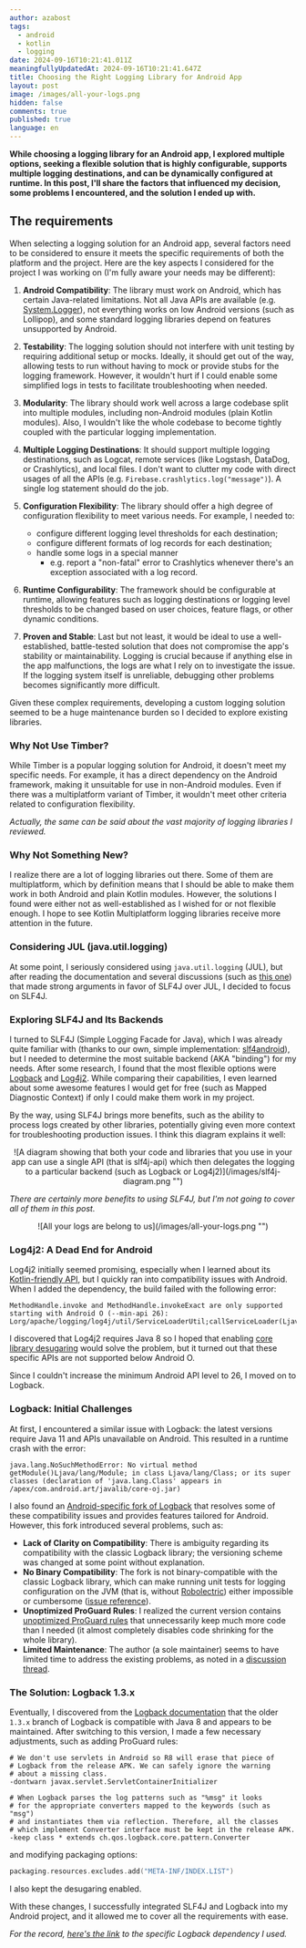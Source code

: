```yaml
---
author: azabost
tags:
  - android
  - kotlin
  - logging
date: 2024-09-16T10:21:41.011Z
meaningfullyUpdatedAt: 2024-09-16T10:21:41.647Z
title: Choosing the Right Logging Library for Android App
layout: post
image: /images/all-your-logs.png
hidden: false
comments: true
published: true
language: en
---
```

**While choosing a logging library for an Android app, I explored multiple options, seeking a flexible solution that is highly configurable, supports multiple logging destinations, and can be dynamically configured at runtime. In this post, I'll share the factors that influenced my decision, some problems I encountered, and the solution I ended up with.**

## The requirements

When selecting a logging solution for an Android app, several factors need to be considered to ensure it meets the specific requirements of both the platform and the project. Here are the key aspects I considered for the project I was working on (I'm fully aware your needs may be different):

1. **Android Compatibility**: The library must work on Android, which has certain Java-related limitations. Not all Java APIs are available (e.g. [System.Logger](https://docs.oracle.com/en/java/javase/17/docs/api/java.base/java/lang/System.Logger.html)), not everything works on low Android versions (such as Lollipop), and some standard logging libraries depend on features unsupported by Android.

2. **Testability**: The logging solution should not interfere with unit testing by requiring additional setup or mocks. Ideally, it should get out of the way, allowing tests to run without having to mock or provide stubs for the logging framework. However, it wouldn't hurt if I could enable some simplified logs in tests to facilitate troubleshooting when needed.

3. **Modularity**: The library should work well across a large codebase split into multiple modules, including non-Android modules (plain Kotlin modules). Also, I wouldn't like the whole codebase to become tightly coupled with the particular logging implementation.

4. **Multiple Logging Destinations**: It should support multiple logging destinations, such as Logcat, remote services (like Logstash, DataDog, or Crashlytics), and local files. I don't want to clutter my code with direct usages of all the APIs (e.g. `Firebase.crashlytics.log("message")`). A single log statement should do the job.

5. **Configuration Flexibility**: The library should offer a high degree of configuration flexibility to meet various needs. For example, I needed to:

    * configure different logging level thresholds for each destination;
    * configure different formats of log records for each destination;
    * handle some logs in a special manner
        * e.g. report a "non-fatal" error to Crashlytics whenever there's an exception associated with a log record.

6. **Runtime Configurability**: The framework should be configurable at runtime, allowing features such as logging destinations or logging level thresholds to be changed based on user choices, feature flags, or other dynamic conditions.

7. **Proven and Stable**: Last but not least, it would be ideal to use a well-established, battle-tested solution that does not compromise the app's stability or maintainability. Logging is crucial because if anything else in the app malfunctions, the logs are what I rely on to investigate the issue. If the logging system itself is unreliable, debugging other problems becomes significantly more difficult.

Given these complex requirements, developing a custom logging solution seemed to be a huge maintenance burden so I decided to explore existing libraries.

### Why Not Use Timber?

While Timber is a popular logging solution for Android, it doesn't meet my specific needs. For example, it has a direct dependency on the Android framework, making it unsuitable for use in non-Android modules. Even if there was a multiplatform variant of Timber, it wouldn't meet other criteria related to configuration flexibility.

_Actually, the same can be said about the vast majority of logging libraries I reviewed._

### Why Not Something New?

I realize there are a lot of logging libraries out there. Some of them are multiplatform, which by definition means that I should be able to make them work in both Android and plain Kotlin modules. However, the solutions I found were either not as well-established as I wished for or not flexible enough. I hope to see Kotlin Multiplatform logging libraries receive more attention in the future.

### Considering JUL (java.util.logging)

At some point, I seriously considered using `java.util.logging` (JUL), but after reading the documentation and several discussions (such as [this one](https://stackoverflow.com/questions/11359187/why-not-use-java-util-logging)) that made strong arguments in favor of SLF4J over JUL, I decided to focus on SLF4J.

### Exploring SLF4J and Its Backends

I turned to SLF4J (Simple Logging Facade for Java), which I was already quite familiar with (thanks to our own, simple implementation: [slf4android](https://github.com/bright/slf4android)), but I needed to determine the most suitable backend (AKA "binding") for my needs. After some research, I found that the most flexible options were [Logback](https://logback.qos.ch/index.html) and [Log4j2](https://logging.apache.org/log4j/2.12.x/). While comparing their capabilities, I even learned about some awesome features I would get for free (such as Mapped Diagnostic Context) if only I could make them work in my project.

By the way, using SLF4J brings more benefits, such as the ability to process logs created by other libraries, potentially giving even more context for troubleshooting production issues. I think this diagram explains it well:

<center><div className="image">![A diagram showing that both your code and libraries that you use in your app can use a single API (that is slf4j-api) which then delegates the logging to a particular backend (such as Logback or Log4j2)](/images/slf4j-diagram.png "")</div></center>

_There are certainly more benefits to using SLF4J, but I'm not going to cover all of them in this post._

<center><div className="image">![All your logs are belong to us](/images/all-your-logs.png "")</div></center>

### Log4j2: A Dead End for Android

Log4j2 initially seemed promising, especially when I learned about its [Kotlin-friendly API](https://logging.apache.org/log4j/kotlin/index.html), but I quickly ran into compatibility issues with Android. When I added the dependency, the build failed with the following error:

```
MethodHandle.invoke and MethodHandle.invokeExact are only supported starting with Android O (--min-api 26): Lorg/apache/logging/log4j/util/ServiceLoaderUtil;callServiceLoader(Ljava/lang/invoke/MethodHandles$Lookup;Ljava/lang/Class;Ljava/lang/ClassLoader;Z)Ljava/lang/Iterable;
```

I discovered that Log4j2 requires Java 8 so I hoped that enabling [core library desugaring](https://developer.android.com/studio/write/java8-support) would solve the problem, but it turned out that these specific APIs are not supported below Android O.

Since I couldn't increase the minimum Android API level to 26, I moved on to Logback.

### Logback: Initial Challenges

At first, I encountered a similar issue with Logback: the latest versions require Java 11 and APIs unavailable on Android. This resulted in a runtime crash with the error:

```
java.lang.NoSuchMethodError: No virtual method getModule()Ljava/lang/Module; in class Ljava/lang/Class; or its super classes (declaration of 'java.lang.Class' appears in /apex/com.android.art/javalib/core-oj.jar)
```

I also found an [Android-specific fork of Logback](https://github.com/tony19/logback-android) that resolves some of these compatibility issues and provides features tailored for Android. However, this fork introduced several problems, such as:

* **Lack of Clarity on Compatibility**: There is ambiguity regarding its compatibility with the classic Logback library; the versioning scheme was changed at some point without explanation.
* **No Binary Compatibility**: The fork is not binary-compatible with the classic Logback library, which can make running unit tests for logging configuration on the JVM (that is, without [Robolectric](https://robolectric.org/)) either impossible or cumbersome ([issue reference](https://github.com/tony19/logback-android/issues/365)).
* **Unoptimized ProGuard Rules**: I realized the current version contains [unoptimized ProGuard rules](https://github.com/tony19/logback-android/blob/d6ed2017fb87e30e8b32d794523ac29c24123c87/logback-android/consumer-rules.pro) that unnecessarily keep much more code than I needed (it almost completely disables code shrinking for the whole library).
* **Limited Maintenance**: The author (a sole maintainer) seems to have limited time to address the existing problems, as noted in a [discussion thread](https://github.com/tony19/logback-android/discussions/329).

### The Solution: Logback 1.3.x

Eventually, I discovered from the [Logback documentation](https://logback.qos.ch/dependencies.html) that the older `1.3.x` branch of Logback is compatible with Java 8 and appears to be maintained. After switching to this version, I made a few necessary adjustments, such as adding ProGuard rules:

```proguard
# We don't use servlets in Android so R8 will erase that piece of
# Logback from the release APK. We can safely ignore the warning
# about a missing class.
-dontwarn javax.servlet.ServletContainerInitializer

# When Logback parses the log patterns such as "%msg" it looks
# for the appropriate converters mapped to the keywords (such as "msg")
# and instantiates them via reflection. Therefore, all the classes
# which implement Converter interface must be kept in the release APK.
-keep class * extends ch.qos.logback.core.pattern.Converter
```

and modifying packaging options:

```kotlin
packaging.resources.excludes.add("META-INF/INDEX.LIST")
```

I also kept the desugaring enabled.

With these changes, I successfully integrated SLF4J and Logback into my Android project, and it allowed me to cover all the requirements with ease.

_For the record, [here's the link](https://mvnrepository.com/artifact/ch.qos.logback/logback-classic/1.3.14) to the specific Logback dependency I used._